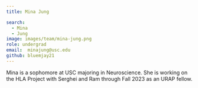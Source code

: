 ```yaml
---
title: Mina Jung

search:
  - Mina
  - Jung
image: images/team/mina-jung.png
role: undergrad
email:  minajung@usc.edu
github: bluemjay21 
---
```


Mina is a sophomore at USC majoring in Neuroscience. She is working on the HLA Project with Serghei and Ram through Fall 2023 as an URAP fellow.
